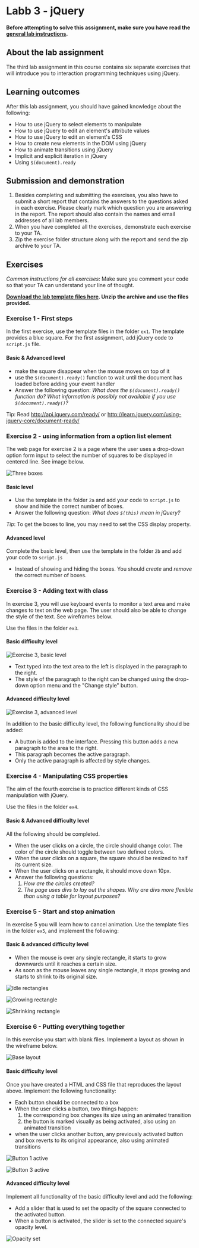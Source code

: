 # Labb 3 - jQuery

**Before attempting to solve this assignment, make sure you have read the [general lab instructions](page.en.php?id=labs).**

## About the lab assignment

The third lab assignment in this course contains six separate exercises that will introduce you to interaction programming techniques using jQuery. 

## Learning outcomes

After this lab assignment, you should have gained knowledge about the following:

* How to use jQuery to select elements to manipulate
* How to use jQuery to edit an element's attribute values
* How to use jQuery to edit an element's CSS
* How to create new elements in the DOM using jQuery
* How to animate transitions using jQuery
* Implicit and explicit iteration in jQuery
* Using `$(document).ready`

## Submission and demonstration

1. Besides completing and submitting the exercises, you also have to submit a short report that contains the answers to the questions asked in each exercise. Please clearly mark which question you are answering in the report. The report should also contain the names and email addresses of all lab members.
2. When you have completed all the exercises, demonstrate each exercise to your TA.
3. Zip the exercise folder structure along with the report and send the zip archive to your TA.

## Exercises

*Common instructions for all exercises*: Make sure you comment your code so that your TA can understand your line of thought.

**[Download the lab template files here](labtemplates/lab3-template.zip). Unzip the archive and use the files provided.**

### Exercise 1 - First steps

In the first exercise, use the template files in the folder `ex1`. The template provides a blue square. For the first assignment, add jQuery code to `script.js` file. 

#### Basic & Advanced level

* make the square disappear when the mouse moves on top of it
* use the `$(document).ready()` function to wait until the document has loaded before adding your event handler
* Answer the following question: *What does the `$(document).ready()` function do? What information is possibly not available if you use `$(document).ready()`?*

Tip: Read <http://api.jquery.com/ready/> or <http://learn.jquery.com/using-jquery-core/document-ready/>

### Exercise 2 - using information from a option list element

The web page for exercise 2 is a page where the user uses a drop-down option form input to select the number of squares to be displayed in centered line. See image below.

![Three boxes](images/lab3-2.png)

#### Basic level

* Use the template in the folder `2a` and add your code to `script.js` to show and hide the correct number of boxes.
* Answer the following question: *What does `$(this)` mean in jQuery?*

*Tip*: To get the boxes to line, you may need to set the CSS display property.

#### Advanced level

Complete the basic level, then use the template in the folder `2b` and add your code to `script.js`

* Instead of showing and hiding the boxes. You should _create_ and _remove_ the correct number of boxes.

### Exercise 3 - Adding text with class

In exercise 3, you will use keyboard events to monitor a text area and make changes to text on the web page. The user should also be able to change the style of the text. See wireframes below.

Use the files in the folder `ex3`.

#### Basic difficulty level

![Exercise 3, basic level](images/lab3-3a.png)

* Text typed into the text area to the left is displayed in the paragraph to the right.
* The style of the paragraph to the right can be changed using the drop-down option menu and the "Change style" button.

#### Advanced difficulty level

![Exercise 3, advanced level](images/lab3-3b.png)

In addition to the basic difficulty level, the following functionality should be added:

* A button is added to the interface. Pressing this button adds a new paragraph to the area to the right.
* This paragraph becomes the active paragraph.
* Only the active paragraph is affected by style changes.

### Exercise 4 - Manipulating CSS properties

The aim of the fourth exercise is to practice different kinds of CSS manipulation with jQuery.

Use the files in the folder `ex4`.

#### Basic & Advanced difficulty level

All the following should be completed.

* When the user clicks on a circle, the circle should change color. The color of the circle should toggle between two defined colors.
* When the user clicks on a square, the square should be resized to half its current size.
* When the user clicks on a rectangle, it should move down 10px.
* Answer the following questions:
	1. *How are the circles created?*
	2. *The page uses divs to lay out the shapes. Why are divs more flexible than using a table for layout purposes?*

### Exercise 5 - Start and stop animation

In exercise 5 you will learn how to cancel animation. Use the template files in the folder `ex5`, and implement the following:

#### Basic & advanced difficulty level

* When the mouse is over any single rectangle, it starts to grow downwards until it reaches a certain size.
* As soon as the mouse leaves any single rectangle, it stops growing and starts to shrink to its original size.

![Idle rectangles](images/lab3-5-orig.png)

![Growing rectangle](images/lab3-5-grow.png)

![Shrinking rectangle](images/lab3-5-shrink.png)

### Exercise 6 - Putting everything together

In this exercise you start with blank files. Implement a layout as shown in the wireframe below.

![Base layout](images/lab3-6-idle.png)

#### Basic difficulty level

Once you have created a HTML and CSS file that reproduces the layout above. Implement the following functionality:

* Each button should be connected to a box
* When the user clicks a button, two things happen:
    1. the corresponding box changes its size using an animated transition
    2. the button is marked visually as being activated, also using an animated transition
* when the user clicks another button, any previously activated button and box reverts to its original appearance, also using animated transitions

![Button 1 active](images/lab3-6-b1.png)

![Button 3 active](images/lab3-6-b3.png)

#### Advanced difficulty level

Implement all functionality of the basic difficulty level and add the following:

* Add a slider that is used to set the opacity of the square connected to the activated button.
* When a button is activated, the slider is set to the connected square's opacity level.

![Opacity set](images/lab3-6-opacity-set.png)
